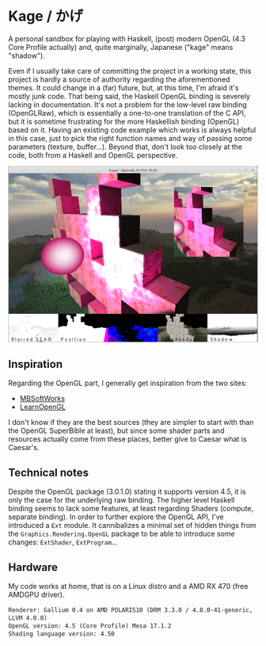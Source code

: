 Kage / かげ
==========

A personal sandbox for playing with Haskell, (post) modern OpenGL (4.3 Core Profile actually) and, quite marginally, Japanese ("kage" means "shadow").

Even if I usually take care of committing the project in a working state, this project is hardly a source of authority regarding the aforementioned themes. It could change in a (far) future, but, at this time, I'm afraid it's mostly junk code. That being said, the Haskell OpenGL binding is severely lacking in documentation. It's not a problem for the low-level raw binding (OpenGLRaw), which is essentially a one-to-one translation of the C API, but it is sometime frustrating for the more Haskellish binding (OpenGL) based on it. Having an existing code example which works is always helpful in this case, just to pick the right function names and way of passing some parameters (texture, buffer...). Beyond that, don't look too closely at the code, both from a Haskell and OpenGL perspective.

![Screen capture](doc/current-state.png "Current state")

Inspiration
-----------

Regarding the OpenGL part, I generally get inspiration from the two sites:

-   [MBSoftWorks](http://www.mbsoftworks.sk/index.php?page=tutorials&series=1)
-   [LearnOpenGL](https://learnopengl.com)

I don't know if they are the best sources (they are simpler to start with than the OpenGL SuperBible at least),
but since some shader parts and resources actually come from these places,
better give to Caesar what is Caesar's.

Technical notes
---------------

Despite the OpenGL package (3.0.1.0) stating it supports version 4.5, it is only the case for the underlying raw binding. The higher level Haskell binding seems to lack some features, at least regarding Shaders (compute, separate binding). In order to further explore the OpenGL API, I've introduced a `Ext` module. It cannibalizes a minimal set of hidden things from the `Graphics.Rendering.OpenGL` package to be able to introduce some changes: `ExtShader`, `ExtProgram`...

Hardware
--------

My code works at home, that is on a Linux distro and a AMD RX 470 (free AMDGPU driver).

```
Renderer: Gallium 0.4 on AMD POLARIS10 (DRM 3.3.0 / 4.8.0-41-generic, LLVM 4.0.0)
OpenGL version: 4.5 (Core Profile) Mesa 17.1.2
Shading language version: 4.50
```
